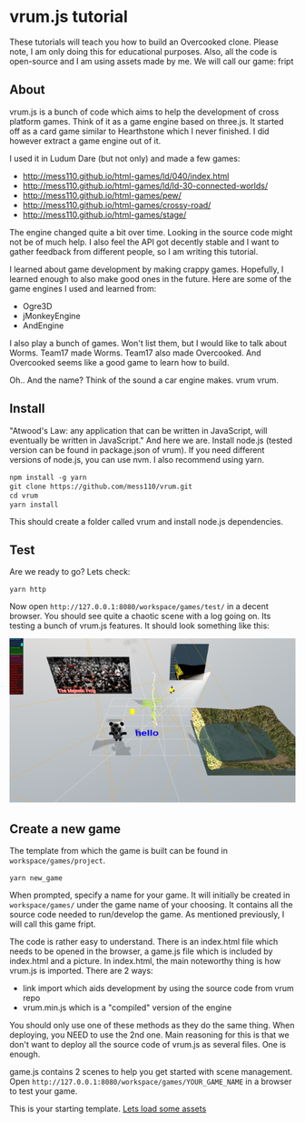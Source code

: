 # vrum.js tutorial

These tutorials will teach you how to build an Overcooked clone. Please note,
I am only doing this for educational purposes. Also, all the code is open-source
and I am using assets made by me. We will call our game: fript

## About

vrum.js is a bunch of code which aims to help the development of cross platform
games. Think of it as a game engine based on three.js. It started off as a card game
similar to Hearthstone which I never finished. I did however extract a game
engine out of it.

I used it in Ludum Dare (but not only) and made a few games:

* http://mess110.github.io/html-games/ld/040/index.html
* http://mess110.github.io/html-games/ld/ld-30-connected-worlds/
* http://mess110.github.io/html-games/pew/
* http://mess110.github.io/html-games/crossy-road/
* http://mess110.github.io/html-games/stage/

The engine changed quite a bit over time. Looking in the source code might not be
of much help. I also feel the API got decently stable and I want to gather feedback
from different people, so I am writing this tutorial.

I learned about game development by making crappy games. Hopefully, I learned
enough to also make good ones in the future. Here are some of the game engines
I used and learned from:

* Ogre3D
* jMonkeyEngine
* AndEngine

I also play a bunch of games. Won't list them, but I would like to talk about
Worms. Team17 made Worms. Team17 also made Overcooked. And Overcooked seems like
a good game to learn how to build.

Oh.. And the name? Think of the sound a car engine makes. vrum vrum.

## Install

"Atwood's Law: any application that can be written in JavaScript, will eventually
be written in JavaScript." And here we are. Install node.js (tested version can
be found in package.json of vrum). If you need different versions of node.js, you
can use nvm. I also recommend using yarn.

```
npm install -g yarn
git clone https://github.com/mess110/vrum.git
cd vrum
yarn install
```

This should create a folder called vrum and install node.js dependencies.


## Test

Are we ready to go? Lets check:

```
yarn http
```

Now open `http://127.0.0.1:8080/workspace/games/test/` in a decent browser.
You should see quite a chaotic scene with a log going on. Its testing a bunch
of vrum.js features. It should look something like this:

![should look like](/workspace/games/project/vrum.png)

## Create a new game

The template from which the game is built can be found in `workspace/games/project`.

```
yarn new_game
```

When prompted, specify a name for your game. It will initially be created in
`workspace/games/` under the game name of your choosing. It contains all the
source code needed to run/develop the game. As mentioned previously, I will call
this game fript.

The code is rather easy to understand. There is an index.html file which needs
to be opened in the browser, a game.js file which is included by index.html and
a picture. In index.html, the main noteworthy thing is how vrum.js is imported.
There are 2 ways:

* link import which aids development by using the source code from vrum repo
* vrum.min.js which is a "compiled" version of the engine

You should only use one of these methods as they do the same thing. When deploying,
you NEED to use the 2nd one. Main reasoning for this is that we don't want to deploy
all the source code of vrum.js as several files. One is enough.

game.js contains 2 scenes to help you get started with scene management. Open
`http://127.0.0.1:8080/workspace/games/YOUR_GAME_NAME` in a browser to test your
game.

This is your starting template. [Lets load some assets](/tutorials/ASSETS.md)
